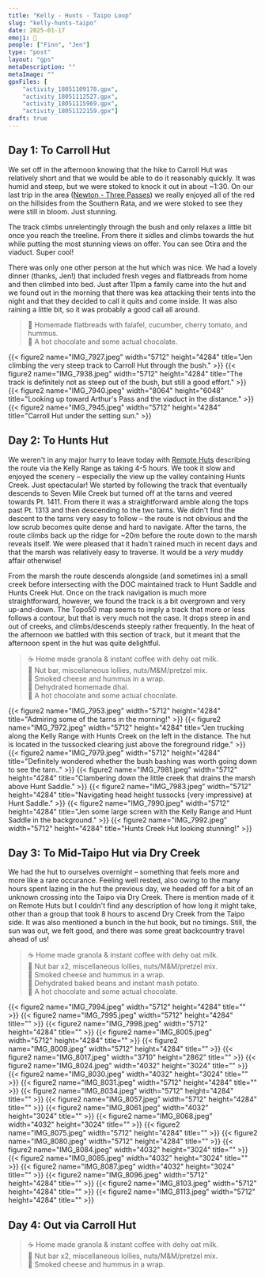 ```yaml
---
title: "Kelly - Hunts - Taipo Loop"
slug: "kelly-hunts-taipo"
date: 2025-01-17
emoji: 🥾
people: ["Finn", "Jen"]
type: "post"
layout: "gps"
metaDescription: ""
metaImage: ""
gpxFiles: [
    "activity_18051109178.gpx",
    "activity_18051112527.gpx",
    "activity_18051115969.gpx",
    "activity_18051122159.gpx"]
draft: true
---
```


## Day 1: To Carroll Hut

We set off in the afternoon knowing that the hike to Carroll Hut was relatively short and that we would be able to do it reasonably quickly. It was humid and steep, but we were stoked to knock it out in about ~1:30. On our last trip in the area ([Newton - Three Passes](/posts/newton-three-passes/)) we really enjoyed all of the red on the hillsides from the Southern Rata, and we were stoked to see they were still in bloom. Just stunning.

The track climbs unrelentingly through the bush and only relaxes a little bit once you reach the treeline. From there it sidles and climbs towards the hut while putting the most stunning views on offer. You can see Otira and the viaduct. Super cool!

There was only one other person at the hut which was nice. We had a lovely dinner (thanks, Jen!) that included fresh veges and flatbreads from home and then climbed into bed. Just after 11pm a family came into the hut and we found out in the morning that there was kea attacking their tents into the night and that they decided to call it quits and come inside. It was also raining a little bit, so it was probably a good call all around.

> 🍴 Homemade flatbreads with falafel, cucumber, cherry tomato, and hummus.<br/>
> 🍫 A hot chocolate and some actual chocolate.

{{< figure2 name="IMG_7927.jpeg" width="5712" height="4284" title="Jen climbing the very steep track to Carroll Hut through the bush." >}}
{{< figure2 name="IMG_7938.jpeg" width="5712" height="4284" title="The track is definitely not as steep out of the bush, but still a good effort." >}}
{{< figure2 name="IMG_7940.jpeg" width="8064" height="6048" title="Looking up toward Arthur's Pass and the viaduct in the distance." >}}
{{< figure2 name="IMG_7945.jpeg" width="5712" height="4284" title="Carroll Hut under the setting sun." >}}


## Day 2: To Hunts Hut

We weren't in any major hurry to leave today with [Remote Huts](https://www.remotehuts.co.nz/hunts-creek-hut.html) describing the route via the Kelly Range as taking 4-5 hours. We took it slow and enjoyed the scenery – especially the view up the valley containing Hunts Creek. Just spectacular! We started by following the track that eventually descends to Seven Mile Creek but turned off at the tarns and veered towards Pt. 1411. From there it was a straightforward amble along the tops past Pt. 1313 and then descending to the two tarns. We didn't find the descent to the tarns very easy to follow – the route is not obvious and the low scrub becomes quite dense and hard to navigate. After the tarns, the route climbs back up the ridge for ~20m before the route down to the marsh reveals itself. We were pleased that it hadn't rained much in recent days and that the marsh was relatively easy to traverse. It would be a _very_ muddy affair otherwise!

From the marsh the route descends alongside (and sometimes in) a small creek before intersecting with the DOC maintained track to Hunt Saddle and Hunts Creek Hut. Once on the track navigation is much more straightforward, however, we found the track is a bit overgrown and very up-and-down. The Topo50 map seems to imply a track that more or less follows a contour, but that is very much not the case. It drops steep in and out of creeks, and climbs/descends steeply rather frequently. In the heat of the afternoon we battled with this section of track, but it meant that the afternoon spent in the hut was quite delightful.

> ☕️ Home made granola & instant coffee with dehy oat milk. <br/>
> 🥜 Nut bar, miscellaneous lollies, nuts/M&M/pretzel mix.<br/>
> 🌮 Smoked cheese and hummus in a wrap. <br/>
> 🍴 Dehydrated homemade dhal. <br/>
> 🍫 A hot chocolate and some actual chocolate.

{{< figure2 name="IMG_7953.jpeg" width="5712" height="4284" title="Admiring some of the tarns in the morning!" >}}
{{< figure2 name="IMG_7972.jpeg" width="5712" height="4284" title="Jen trucking along the Kelly Range with Hunts Creek on the left in  the distance. The hut is located in the tussocked clearing just above the foreground ridge." >}}
{{< figure2 name="IMG_7979.jpeg" width="5712" height="4284" title="Definitely wondered whether the bush bashing was worth going down to see the tarn.." >}}
{{< figure2 name="IMG_7981.jpeg" width="5712" height="4284" title="Clambering down the little creek that drains the marsh above Hunt Saddle." >}}
{{< figure2 name="IMG_7983.jpeg" width="5712" height="4284" title="Navigating head height tussocks (very impressive) at Hunt Saddle." >}}
{{< figure2 name="IMG_7990.jpeg" width="5712" height="4284" title="Jen some large screen with the Kelly Range and Hunt Saddle in the background." >}}
{{< figure2 name="IMG_7992.jpeg" width="5712" height="4284" title="Hunts Creek Hut looking stunning!" >}}

## Day 3: To Mid-Taipo Hut via Dry Creek

We had the hut to ourselves overnight – something that feels more and more like a rare occurance. Feeling well rested, also owing to the many hours spent lazing in the hut the previous day, we headed off for a bit of an unknown crossing into the Taipo via Dry Creek. There is mention made of it on Remote Huts but I couldn't find any description of how long it might take, other than a group that took 8 hours to ascend Dry Creek from the Taipo side. It was also mentioned a bunch in the hut book, but no timings. Still, the sun was out, we felt good, and there was some great backcountry travel ahead of us!



> ☕️ Home made granola & instant coffee with dehy oat milk. <br/>
> 🥜 Nut bar x2, miscellaneous lollies, nuts/M&M/pretzel mix.<br/>
> 🌮 Smoked cheese and hummus in a wrap. <br/>
> 🍴 Dehydrated baked beans and instant mash potato. <br/>
> 🍫 A hot chocolate and some actual chocolate.

{{< figure2 name="IMG_7994.jpeg" width="5712" height="4284" title="" >}}
{{< figure2 name="IMG_7995.jpeg" width="5712" height="4284" title="" >}}
{{< figure2 name="IMG_7998.jpeg" width="5712" height="4284" title="" >}}
{{< figure2 name="IMG_8005.jpeg" width="5712" height="4284" title="" >}}
{{< figure2 name="IMG_8009.jpeg" width="5712" height="4284" title="" >}}
{{< figure2 name="IMG_8017.jpeg" width="3710" height="2862" title="" >}}
{{< figure2 name="IMG_8024.jpeg" width="4032" height="3024" title="" >}}
{{< figure2 name="IMG_8030.jpeg" width="4032" height="3024" title="" >}}
{{< figure2 name="IMG_8031.jpeg" width="5712" height="4284" title="" >}}
{{< figure2 name="IMG_8034.jpeg" width="5712" height="4284" title="" >}}
{{< figure2 name="IMG_8057.jpeg" width="5712" height="4284" title="" >}}
{{< figure2 name="IMG_8061.jpeg" width="4032" height="3024" title="" >}}
{{< figure2 name="IMG_8068.jpeg" width="4032" height="3024" title="" >}}
{{< figure2 name="IMG_8075.jpeg" width="5712" height="4284" title="" >}}
{{< figure2 name="IMG_8080.jpeg" width="5712" height="4284" title="" >}}
{{< figure2 name="IMG_8084.jpeg" width="4032" height="3024" title="" >}}
{{< figure2 name="IMG_8085.jpeg" width="4032" height="3024" title="" >}}
{{< figure2 name="IMG_8087.jpeg" width="4032" height="3024" title="" >}}
{{< figure2 name="IMG_8096.jpeg" width="5712" height="4284" title="" >}}
{{< figure2 name="IMG_8103.jpeg" width="5712" height="4284" title="" >}}
{{< figure2 name="IMG_8113.jpeg" width="5712" height="4284" title="" >}}

## Day 4: Out via Carroll Hut

> ☕️ Home made granola & instant coffee with dehy oat milk. <br/>
> 🥜 Nut bar x2, miscellaneous lollies, nuts/M&M/pretzel mix.<br/>
> 🌮 Smoked cheese and hummus in a wrap. <br/>


